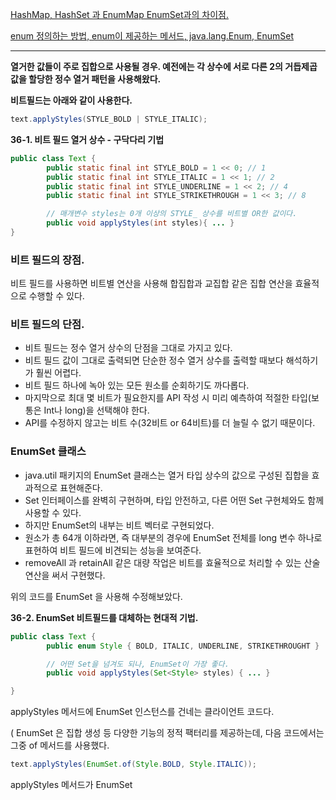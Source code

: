 [HashMap, HashSet 과 EnumMap EnumSet과의 차이점.](https://yeti.tistory.com/287)

[enum 정의하는 방법, enum이 제공하는 메서드, java.lang.Enum, EnumSet](https://velog.io/@dion/%EB%B0%B1%EA%B8%B0%EC%84%A0%EB%8B%98-%EC%98%A8%EB%9D%BC%EC%9D%B8-%EC%8A%A4%ED%84%B0%EB%94%94-11%EC%A3%BC%EC%B0%A8-Enum)

---

**열거한 값들이 주로 집합으로 사용될 경우. 예전에는 각 상수에 서로 다른 2의 거듭제곱 값을 할당한 정수 열거 패턴을 사용해왔다.** 

**비트필드는 아래와 같이 사용한다.** 

```java
text.applyStyles(STYLE_BOLD | STYLE_ITALIC);
```

**36-1. 비트 필드 열거 상수 - 구닥다리 기법**

```java
public class Text {
		public static final int STYLE_BOLD = 1 << 0; // 1
		public static final int STYLE_ITALIC = 1 << 1; // 2
		public static final int STYLE_UNDERLINE = 1 << 2; // 4
		public static final int STYLE_STRIKETHROUGH = 1 << 3; // 8

		// 매개변수 styles는 0개 이상의 STYLE_ 상수를 비트별 OR한 값이다. 
		public void applyStyles(int styles){ ... }
}
```

### 비트 필드의 장점.

비트 필드를 사용하면 비트별 연산을 사용해 합집합과 교집합 같은 집합 연산을 효율적으로 수행할 수 있다. 

### 비트 필드의 단점.

- 비트 필드는 정수 열거 상수의 단점을 그대로 가지고 있다.
- 비트 필드 값이 그대로 출력되면 단순한 정수 열거 상수를 출력할 때보다 해석하기가 훨씬 어렵다.
- 비트 필드 하나에 녹아 있는 모든 원소를 순회하기도 까다롭다.
- 마지막으로 최대 몇 비트가 필요한지를 API 작성 시 미리 예측하여 적절한 타입(보통은 Int나 long)을 선택해야 한다.
- API를 수정하지 않고는 비트 수(32비트 or 64비트)를 더 늘릴 수 없기 때문이다.

### EnumSet 클래스

- java.util 패키지의 EnumSet 클래스는 열거 타입 상수의 값으로 구성된 집합을 효과적으로 표현해준다.
- Set 인터페이스를 완벽히 구현하며, 타입 안전하고, 다른 어떤 Set 구현체와도 함께 사용할 수 있다.
- 하지만 EnumSet의 내부는 비트 벡터로 구현되었다.
- 원소가 총 64개 이하라면, 즉 대부분의 경우에 EnumSet 전체를 long 변수 하나로 표현하여 비트 필드에 비견되는 성능을 보여준다.
- removeAll 과 retainAll 같은 대량 작업은 비트를 효율적으로 처리할 수 있는 산술 연산을 써서 구현했다.

위의 코드를 EnumSet 을 사용해 수정해보았다.

**36-2. EnumSet 비트필드를 대체하는 현대적 기법.** 

```java
public class Text { 
		public enum Style { BOLD, ITALIC, UNDERLINE, STRIKETHROUGHT }

		// 어떤 Set을 넘겨도 되나, EnumSet이 가장 좋다. 
		public void applyStyles(Set<Style> styles) { ... }

}
```

applyStyles 메서드에 EnumSet 인스턴스를 건네는 클라이언트 코드다. 

( EnumSet 은 집합 생성 등 다양한 기능의 정적 팩터리를 제공하는데, 다음 코드에서는 그중  of 메서드를 사용했다. 

```java
text.applyStyles(EnumSet.of(Style.BOLD, Style.ITALIC)); 
```

applyStyles 메서드가 EnumSet<Style> 이 아닌 Set<Style>을 받은 이유를 생각해보자. 

모든 클라리언트가 EnumSet을 건네리라 짐작되는 상황이라도 이왕이면 인터페이스로 받는게 일반적으로 좋은 습관이다. 

---

### 정리

- 열거할 수 있는 타입을 한데 모아 집합 형태로 사용한다고 해도 비트 필드를 사용할 이유는 없다.
- EnumSet의 유일한 단점이라면 불변 EnumSet을 만들 수 없다는 것이다.